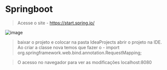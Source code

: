 # Springboot

> Acesse o site - https://start.spring.io/

![image](https://user-images.githubusercontent.com/91765799/138277466-94a48a32-4206-4031-b05e-a2b5c4c09d82.png)

> baixar o projeto e colocar na pasta IdeaProjects
> abrir o projeto na IDE.
> Ao criar a classe nova temos que fazer o - import org.springframework.web.bind.annotation.RequestMapping;

> O acesso no navegador para ver as modificações localhost:8080
> 
